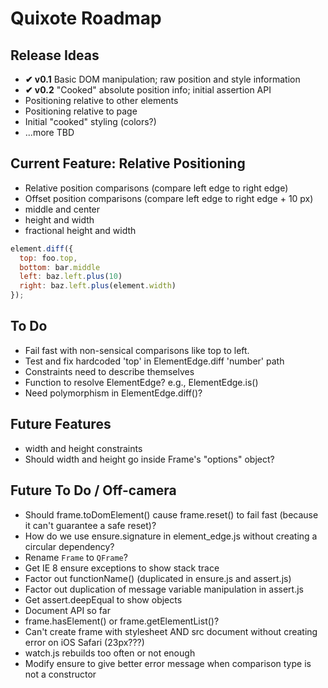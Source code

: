 # Quixote Roadmap

## Release Ideas

* **✔ v0.1** Basic DOM manipulation; raw position and style information
* **✔ v0.2** "Cooked" absolute position info; initial assertion API
* Positioning relative to other elements
* Positioning relative to page
* Initial "cooked" styling (colors?)
* ...more TBD


## Current Feature: Relative Positioning

* Relative position comparisons (compare left edge to right edge)
* Offset position comparisons (compare left edge to right edge + 10 px)
* middle and center
* height and width
* fractional height and width

```javascript
element.diff({
  top: foo.top,
  bottom: bar.middle
  left: baz.left.plus(10)
  right: baz.left.plus(element.width)
});
```

## To Do

* Fail fast with non-sensical comparisons like top to left.
* Test and fix hardcoded 'top' in ElementEdge.diff 'number' path
* Constraints need to describe themselves
* Function to resolve ElementEdge? e.g., ElementEdge.is()
* Need polymorphism in ElementEdge.diff()?


## Future Features
* width and height constraints
* Should width and height go inside Frame's "options" object?


## Future To Do / Off-camera

* Should frame.toDomElement() cause frame.reset() to fail fast (because it can't guarantee a safe reset)?
* How do we use ensure.signature in element_edge.js without creating a circular dependency?
* Rename `Frame` to `QFrame`?
* Get IE 8 ensure exceptions to show stack trace
* Factor out functionName() (duplicated in ensure.js and assert.js)
* Factor out duplication of message variable manipulation in assert.js
* Get assert.deepEqual to show objects
* Document API so far
* frame.hasElement() or frame.getElementList()?
* Can't create frame with stylesheet AND src document without creating error on iOS Safari (23px???)
* watch.js rebuilds too often or not enough
* Modify ensure to give better error message when comparison type is not a constructor
